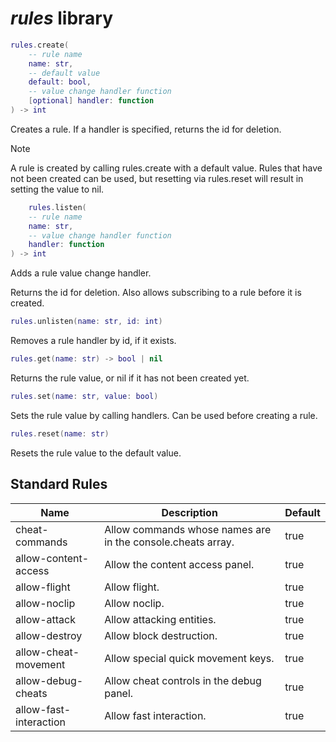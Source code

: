 # *rules* library

```lua
rules.create(
    -- rule name
    name: str,
    -- default value
    default: bool,
    -- value change handler function
    [optional] handler: function
) -> int
```

Creates a rule. If a handler is specified, returns the id for deletion.

> [!NOTE]
> A rule is created by calling rules.create with a default value.
> Rules that have not been created can be used, but resetting via rules.reset will result in setting the value to nil.

```lua
    rules.listen(
    -- rule name
    name: str,
    -- value change handler function
    handler: function
) -> int
```

Adds a rule value change handler.

Returns the id for deletion.
Also allows subscribing to a rule before it is created.

```lua
rules.unlisten(name: str, id: int)
```

Removes a rule handler by id, if it exists.

```lua
rules.get(name: str) -> bool | nil
```

Returns the rule value, or nil if it has not been created yet.

```lua
rules.set(name: str, value: bool)
```

Sets the rule value by calling handlers. Can be used before
creating a rule.

```lua
rules.reset(name: str)
```

Resets the rule value to the default value.

## Standard Rules

| Name                   | Description                                                 | Default |
| ---------------------- | ----------------------------------------------------------- | ------- |
| cheat-commands         | Allow commands whose names are in the console.cheats array. | true    |
| allow-content-access   | Allow the content access panel.                             | true    |
| allow-flight           | Allow flight.                                               | true    |
| allow-noclip           | Allow noclip.                                               | true    |
| allow-attack           | Allow attacking entities.                                   | true    |
| allow-destroy          | Allow block destruction.                                    | true    |
| allow-cheat-movement   | Allow special quick movement keys.                          | true    |
| allow-debug-cheats     | Allow cheat controls in the debug panel.                    | true    |
| allow-fast-interaction | Allow fast interaction.                                     | true    |
